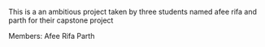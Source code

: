 This is a an ambitious project taken by three students named afee rifa and parth for their capstone project

Members:
Afee
Rifa
Parth